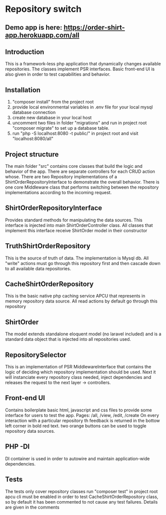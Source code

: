 # Repository switch

## Demo app is here: https://order-shirt-app.herokuapp.com/all

## Introduction
This is a framework-less php application that dynamically changes available repositories. The classes implement PSR interfaces. 
Basic front-end UI is also given in order to test capabilities and behavior.

## Installation
1. "composer install" from the project root
2. provide local environmental variables in .env file for your local mysql database connection
3. create new database in your local host
4. uncomment two files in folder "migrations" and run in project root "composer migrate" to set up a database table.
5. run "php -S localhost:8080 -t public/" in project root and visit "localhost:8080/all"

## Project structure
The main folder "src" contains core classes that build the logic and behavior of the app. 
There are separate controllers for each CRUD action whose. 
There are two Repository implementations of a ShirtOrderRepositoryInterface to demonstrate the overall behavior.
There is one core Middleware class that performs switching between the repository implementations according to the incoming request.

## ShirtOrderRepositoryInterface
Provides standard methods for manipulating the data sources. This interface is injected into main ShirtOrderController class.
All classes that implement this interface receive ShirtOrder model in their constructor

## TruthShirtOrderRepository
This is the source of truth of data. The implementation is Mysql db. All "write" actions must go through this repository first and then cascade down to all available data repositories.

## CacheShirtOrderRepository
This is the basic native php caching service APCU that represents in memory repository data source. All read actions by default go through this repository

## ShirtOrder
The model extends standalone eloquent model (no laravel included) and is a standard data object that is injected into all repositories used.

## RepositorySelector
This is an implementation of PSR MiddlewareInterface that contains the logic of deciding which repository implementation should be used.
Next it will instanciate every repository class needed, inject dependencies and releases the request to the next layer -> controllers.

## Front-end UI
Contains boilerplate basic html, javascript and css files to provide some interface for users to test the app.
Pages: /all, /view, /edit, /create
On every interaction with a particular repository th feedback is returned in the bottow left corner in bold red text.
two orange buttons can be used to toggle repository data sources. 

## PHP -DI
DI container is used in order to autowire and maintain application-wide dependencies.

## Tests
The tests only cover repository classes
run "composer test" in project root
apcu cli must be enabled in order to test CacheShirtOrderRepository class, so by default it has been commented to not cause any test failures. Details are given in the comments









